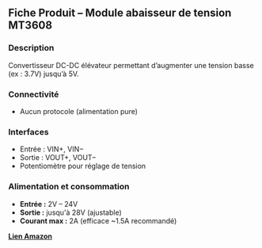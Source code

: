 ## Fiche Produit – **Module abaisseur de tension MT3608**

### Description

Convertisseur DC-DC élévateur permettant d’augmenter une tension basse (ex : 3.7V) jusqu’à 5V.

### Connectivité

* Aucun protocole (alimentation pure)

### Interfaces

* Entrée : VIN+, VIN−
* Sortie : VOUT+, VOUT−
* Potentiomètre pour réglage de tension

### Alimentation et consommation

* **Entrée :** 2V – 24V
* **Sortie :** jusqu'à 28V (ajustable)
* **Courant max :** 2A (efficace \~1.5A recommandé)

[**Lien Amazon**](https://www.amazon.fr/gp/product/B0D2P4HLX4/ref=ox_sc_act_title_3?smid=A1X7QLRQH87QA3&psc=1)
